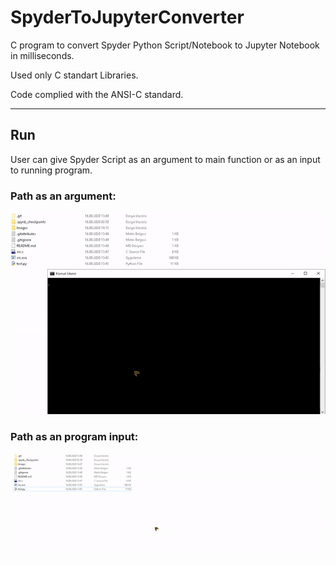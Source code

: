 # SpyderToJupyterConverter
 C program to convert Spyder Python Script/Notebook to Jupyter Notebook in milliseconds.
 
 Used only C standart Libraries.
 
 Code complied with the ANSI-C standard.

---
## Run

User can give Spyder Script as an argument to main function or as an input to running program.

### Path as an argument:

![alttext](Images/CMDGIF.gif)


### Path as an program input:

![alttext](Images/ProgramGIF.gif)
